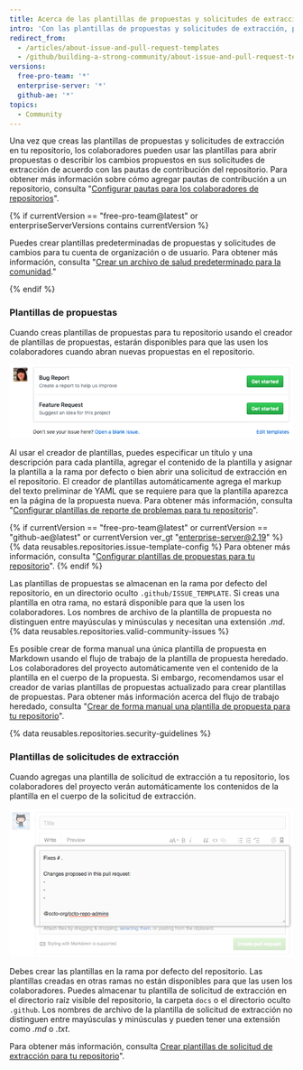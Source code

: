 ```yaml
---
title: Acerca de las plantillas de propuestas y solicitudes de extracción
intro: 'Con las plantillas de propuestas y solicitudes de extracción, puedes personalizar y estandarizar la información que quisieras que los colaboradores incluyan cuando abren propuestas y solicitudes de extracción en tu repositorio.'
redirect_from:
  - /articles/about-issue-and-pull-request-templates
  - /github/building-a-strong-community/about-issue-and-pull-request-templates
versions:
  free-pro-team: '*'
  enterprise-server: '*'
  github-ae: '*'
topics:
  - Community
---
```


Una vez que creas las plantillas de propuestas y solicitudes de extracción en tu repositorio, los colaboradores pueden usar las plantillas para abrir propuestas o describir los cambios propuestos en sus solicitudes de extracción de acuerdo con las pautas de contribución del repositorio. Para obtener más información sobre cómo agregar pautas de contribución a un repositorio, consulta "[Configurar pautas para los colaboradores de repositorios](/articles/setting-guidelines-for-repository-contributors)".

{% if currentVersion == "free-pro-team@latest" or enterpriseServerVersions contains currentVersion %}

Puedes crear plantillas predeterminadas de propuestas y solicitudes de cambios para tu cuenta de organización o de usuario. Para obtener más información, consulta "[Crear un archivo de salud predeterminado para la comunidad](/communities/setting-up-your-project-for-healthy-contributions/creating-a-default-community-health-file)."

{% endif %}

### Plantillas de propuestas

Cuando creas plantillas de propuestas para tu repositorio usando el creador de plantillas de propuestas, estarán disponibles para que las usen los colaboradores cuando abran nuevas propuestas en el repositorio.

![Página de la propuesta nueva que muestra las opciones de plantilla de propuesta](/assets/images/help/issues/new-issue-page-with-multiple-templates.png)

Al usar el creador de plantillas, puedes especificar un título y una descripción para cada plantilla, agregar el contenido de la plantilla y asignar la plantilla a la rama por defecto o bien abrir una solicitud de extracción en el repositorio. El creador de plantillas automáticamente agrega el markup del texto preliminar de YAML que se requiere para que la plantilla aparezca en la página de la propuesta nueva. Para obtener más información, consulta "[Configurar plantillas de reporte de problemas para tu repositorio](/articles/configuring-issue-templates-for-your-repository)".

{% if currentVersion == "free-pro-team@latest" or currentVersion == "github-ae@latest" or currentVersion ver_gt "enterprise-server@2.19" %}
{% data reusables.repositories.issue-template-config %} Para obtener más información, consulta "[Configurar plantillas de propuestas para tu repositorio](/communities/using-templates-to-encourage-useful-issues-and-pull-requests/configuring-issue-templates-for-your-repository#configuring-the-template-chooser)".
{% endif %}

Las plantillas de propuestas se almacenan en la rama por defecto del repositorio, en un directorio oculto `.github/ISSUE_TEMPLATE`. Si creas una plantilla en otra rama, no estará disponible para que la usen los colaboradores. Los nombres de archivo de la plantilla de propuesta no distinguen entre mayúsculas y minúsculas y necesitan una extensión *.md*. {% data reusables.repositories.valid-community-issues %}

Es posible crear de forma manual una única plantilla de propuesta en Markdown usando el flujo de trabajo de la plantilla de propuesta heredado. Los colaboradores del proyecto automáticamente ven el contenido de la plantilla en el cuerpo de la propuesta. Si embargo, recomendamos usar el creador de varias plantillas de propuestas actualizado para crear plantillas de propuestas. Para obtener más información acerca del flujo de trabajo heredado, consulta "[Crear de forma manual una plantilla de propuesta para tu repositorio](/articles/manually-creating-a-single-issue-template-for-your-repository)".

{% data reusables.repositories.security-guidelines %}

### Plantillas de solicitudes de extracción

Cuando agregas una plantilla de solicitud de extracción a tu repositorio, los colaboradores del proyecto verán automáticamente los contenidos de la plantilla en el cuerpo de la solicitud de extracción.

![Plantilla de solicitud de extracción de ejemplo](/assets/images/help/pull_requests/pr-template-sample.png)

Debes crear las plantillas en la rama por defecto del repositorio. Las plantillas creadas en otras ramas no están disponibles para que las usen los colaboradores. Puedes almacenar tu plantilla de solicitud de extracción en el directorio raíz visible del repositorio, la carpeta `docs` o el directorio oculto `.github`. Los nombres de archivo de la plantilla de solicitud de extracción no distinguen entre mayúsculas y minúsculas y pueden tener una extensión como *.md* o *.txt*.

Para obtener más información, consulta [Crear plantillas de solicitud de extracción para tu repositorio](/articles/creating-a-pull-request-template-for-your-repository)".

